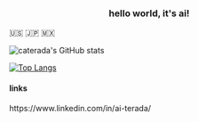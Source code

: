### <h3 align=center>hello world, it's ai!</h3>

🇺🇸 🇯🇵 🇲🇽 

![caterada's GitHub stats](https://github-readme-stats.vercel.app/api?username=caterada)

[![Top Langs](https://github-readme-stats.vercel.app/api/top-langs/?username=caterada&layout=compact)](https://github.com/caterada/)

<h4>links</h4>
https://www.linkedin.com/in/ai-terada/


<!--
**caterada/caterada** is a ✨ _special_ ✨ repository because its `README.md` (this file) appears on your GitHub profile.

Here are some ideas to get you started:

- 🔭 I’m currently working on ...
- 🌱 I’m currently learning ...
- 👯 I’m looking to collaborate on ...
- 🤔 I’m looking for help with ...
- 💬 Ask me about ...
- 📫 How to reach me: ...
- 😄 Pronouns: ...
- ⚡ Fun fact: ...
-->
